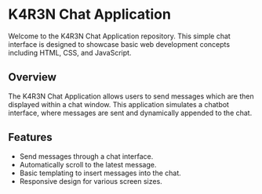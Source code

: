 # K4R3N Chat Application

Welcome to the K4R3N Chat Application repository. This simple chat interface is designed to showcase basic web development concepts including HTML, CSS, and JavaScript.

## Overview

The K4R3N Chat Application allows users to send messages which are then displayed within a chat window. This application simulates a chatbot interface, where messages are sent and dynamically appended to the chat.

## Features

- Send messages through a chat interface.
- Automatically scroll to the latest message.
- Basic templating to insert messages into the chat.
- Responsive design for various screen sizes.
